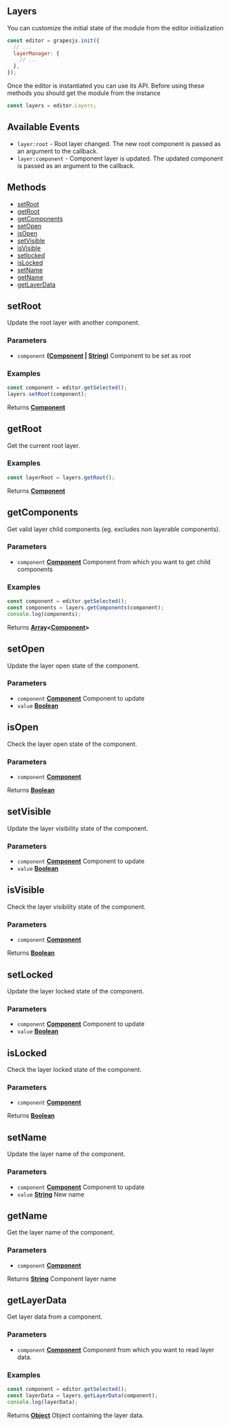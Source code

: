 <!-- Generated by documentation.js. Update this documentation by updating the source code. -->

## Layers

You can customize the initial state of the module from the editor initialization

```js
const editor = grapesjs.init({
  // ...
  layerManager: {
    // ...
  },
});
```

Once the editor is instantiated you can use its API. Before using these methods you should get the module from the instance

```js
const layers = editor.Layers;
```

## Available Events

- `layer:root` - Root layer changed. The new root component is passed as an argument to the callback.
- `layer:component` - Component layer is updated. The updated component is passed as an argument to the callback.

## Methods

- [setRoot][1]
- [getRoot][2]
- [getComponents][3]
- [setOpen][4]
- [isOpen][5]
- [setVisible][6]
- [isVisible][7]
- [setlocked][8]
- [isLocked][9]
- [setName][10]
- [getName][11]
- [getLayerData][12]

[Page]: page.html
[Component]: component.html

## setRoot

Update the root layer with another component.

### Parameters

- `component` **([Component] | [String][13])** Component to be set as root

### Examples

```javascript
const component = editor.getSelected();
layers.setRoot(component);
```

Returns **[Component]**&#x20;

## getRoot

Get the current root layer.

### Examples

```javascript
const layerRoot = layers.getRoot();
```

Returns **[Component]**&#x20;

## getComponents

Get valid layer child components (eg. excludes non layerable components).

### Parameters

- `component` **[Component]** Component from which you want to get child components

### Examples

```javascript
const component = editor.getSelected();
const components = layers.getComponents(component);
console.log(components);
```

Returns **[Array][14]<[Component]>**&#x20;

## setOpen

Update the layer open state of the component.

### Parameters

- `component` **[Component]** Component to update
- `value` **[Boolean][15]**&#x20;

## isOpen

Check the layer open state of the component.

### Parameters

- `component` **[Component]**&#x20;

Returns **[Boolean][15]**&#x20;

## setVisible

Update the layer visibility state of the component.

### Parameters

- `component` **[Component]** Component to update
- `value` **[Boolean][15]**&#x20;

## isVisible

Check the layer visibility state of the component.

### Parameters

- `component` **[Component]**&#x20;

Returns **[Boolean][15]**&#x20;

## setLocked

Update the layer locked state of the component.

### Parameters

- `component` **[Component]** Component to update
- `value` **[Boolean][15]**&#x20;

## isLocked

Check the layer locked state of the component.

### Parameters

- `component` **[Component]**&#x20;

Returns **[Boolean][15]**&#x20;

## setName

Update the layer name of the component.

### Parameters

- `component` **[Component]** Component to update
- `value` **[String][13]** New name

## getName

Get the layer name of the component.

### Parameters

- `component` **[Component]**&#x20;

Returns **[String][13]** Component layer name

## getLayerData

Get layer data from a component.

### Parameters

- `component` **[Component]** Component from which you want to read layer data.

### Examples

```javascript
const component = editor.getSelected();
const layerData = layers.getLayerData(component);
console.log(layerData);
```

Returns **[Object][16]** Object containing the layer data.

[1]: #setroot
[2]: #getroot
[3]: #getcomponents
[4]: #setopen
[5]: #isopen
[6]: #setvisible
[7]: #isvisible
[8]: #setlocked
[9]: #islocked
[10]: #setname
[11]: #getname
[12]: #getlayerdata
[13]: https://developer.mozilla.org/docs/Web/JavaScript/Reference/Global_Objects/String
[14]: https://developer.mozilla.org/docs/Web/JavaScript/Reference/Global_Objects/Array
[15]: https://developer.mozilla.org/docs/Web/JavaScript/Reference/Global_Objects/Boolean
[16]: https://developer.mozilla.org/docs/Web/JavaScript/Reference/Global_Objects/Object
